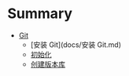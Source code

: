 # Summary

* [Git](README.md)
    * [安装 Git](docs/安装 Git.md)
    * [初始化](docs/初始化.md)
    * [创建版本库](docs/创建版本库.md)

